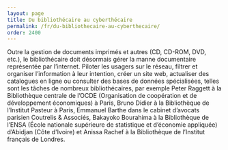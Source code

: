 ```yaml
---
layout: page
title: Du bibliothécaire au cyberthécaire
permalink: /fr/du-bibliothecaire-au-cyberthecaire/
order: 2400
---
```

<p>Outre la gestion de documents imprimés et autres (CD, CD-ROM, DVD, etc.), le bibliothécaire doit désormais gérer la manne documentaire représentée par l’internet. Piloter les usagers sur le réseau, filtrer et organiser l’information à leur intention, créer un site web, actualiser des catalogues en ligne ou consulter des bases de données spécialisées, telles sont les tâches de nombreux bibliothécaires, par exemple Peter Raggett à la Bibliothèque centrale de l’OCDE (Organisation de coopération et de développement économiques) à Paris, Bruno Didier à la Bibliothèque de l’Institut Pasteur à Paris, Emmanuel Barthe dans le cabinet d’avocats parisien Coutrelis &amp; Associés, Bakayoko Bourahima à la Bibliothèque de l’ENSA (École nationale supérieure de statistique et d’économie appliquée) d’Abidjan (Côte d'Ivoire) et Anissa Rachef à la Bibliothèque de l’Institut français de Londres.</p>